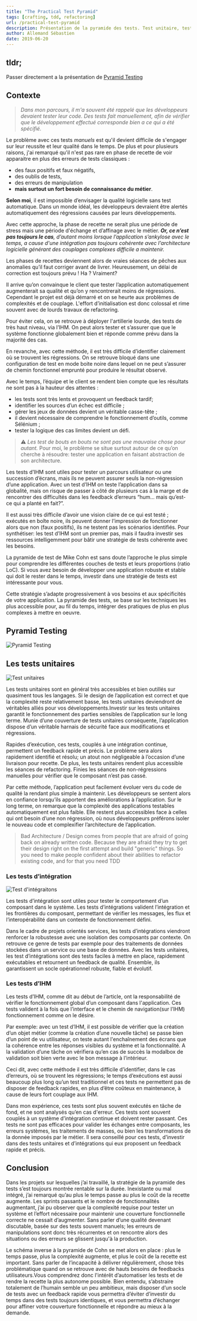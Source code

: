 ```yaml
---
title: "The Practical Test Pyramid"
tags: [crafting, tdd, refactoring]
url: /practical-test-pyramid
description: Présentation de la pyramide des tests. Test unitaire, tests d'intégration, test d'interface tout est présenté
author: Allemand Sébastien
date: 2019-06-20
---
```


## tldr;
Passer directement a la présentation de [Pyramid Testing](#pyramid-testing)

## Contexte
>_Dans mon parcours, il m'a souvent été rappelé que  les développeurs devaient tester leur code. Des tests fait manuellement, afin de vérifier que le développement effectué corresponde bien a ce qui a été spécifié._

Le problème avec ces tests *manuels* est qu'il devient difficile de s'engager sur  leur reussite et leur qualité dans le temps. De plus et pour plusieurs raisons, j'ai remarqué qu'il n'est pas rare en phase de recette de voir apparaitre en plus des erreurs de tests classiques :
- des faux positifs et faux négatifs,
- des oublis de tests,
- des erreurs de manipulation
- **mais surtout un fort besoin de connaissance du métier**.

**Selon moi**, il est impossible d’envisager la qualité logicielle sans test automatique. Dans un monde idéal, les développeurs devraient être alertés automatiquement des régressions causées par leurs développements.

Avec cette approche, la phase de recette ne serait plus une période de stress mais une période d'échange et d’affinage avec le métier. *__Or, ce n’est pas toujours le cas__, d’autant moins lorsque l’application s’ankylose avec le temps, a cause d'une intégration pas toujours cohérente avec l'architecture logicielle générant des couplages complexes difficile a maintenir.*

Les phases de recettes deviennent alors de vraies séances de pêches aux anomalies qu’il faut corriger avant de livrer. Heureusement, un délai de correction est toujours prévu ! Ha ? Vraiment?

Il arrive qu’on convainque le client que tester l’application automatiquement augmenterait sa qualité et qu’on y rencontrerait moins de régressions.
Cependant le projet est déjà démarré et on se heurte aux problèmes de complexités et de couplage. L'effort d’initialisation est donc colossal et rime souvent avec de lourds travaux de refactoring.

Pour éviter cela, on se retrouve à déployer l'artillerie lourde, des tests de très haut niveau, via l’IHM. On peut alors tester et s’assurer que que le système fonctionne globalement bien et réponde comme prévu dans la majorité des cas.

En revanche, avec cette méthode, il est très difficile d’identifier clairement où se trouvent les régressions. On se retrouve bloqué dans une configuration de test en mode boite noire dans lequel on ne peut s’assurer de chemin fonctionnel emprunté pour produire le résultat observé.

Avec le temps, l’équipe et le client se rendent bien compte que les résultats ne sont pas à la hauteur des attentes :

- les tests sont très lents et provoquent un feedback tardif;
- identifier les sources d’un échec est difficile ;
- gérer les jeux de données devient un véritable casse-tête ;
- il devient nécessaire de comprendre le fonctionnement d’outils, comme Sélénium ;
- tester la logique des cas limites devient un défi.

> ⚠️ _Les test de bouts en bouts ne sont pas une mauvaise chose pour autant._ Pour moi, le problème se situe surtout autour de ce qu’on cherche à résoudre: tester une application en faisant abstraction de son architecture.

Les tests d’IHM sont utiles pour tester un parcours utilisateur ou une succession d’écrans, mais ils ne peuvent assurer seuls la non-régression d’une application. Avec un test d’IHM on teste l’application dans sa globalité, mais on risque de passer à côté de plusieurs cas à la marge et de rencontrer des difficultés dans les feedback d’erreurs “hum… mais qu’est-ce qui a planté en fait?”.

Il est aussi très difficile d’avoir une vision claire de ce qui est testé ; exécutés en boîte noire, ils peuvent donner l’impression de fonctionner alors que non (faux positifs), ils ne testent pas les scénarios identifiés. Pour synthétiser: les test d’IHM sont un premier pas, mais il faudra investir ses ressources intelligemment pour bâtir une stratégie de tests cohérente avec les besoins.


La pyramide de test de Mike Cohn est sans doute l’approche le plus simple pour comprendre les différentes couches de tests et leurs proportions (ratio LoC). Si vous avez besoin de développer une application robuste et stable qui doit le rester dans le temps, investir dans une stratégie de tests est intéressante pour vous.

Cette stratégie s’adapte progressivement à vos besoins et aux spécificités de votre application. La pyramide des tests, se base sur les techniques les plus accessible pour, au fil du temps, intégrer des pratiques de plus en plus complexes à mettre en oeuvre.


## Pyramid Testing

![Pyramid Testing](./../../../assets/crafting/test-pyramid.png#center)

## Les tests unitaires

![Test unitaires](./../../../assets/crafting/tu.png#center)

Les tests unitaires sont en général très accessibles et bien outillés sur quasiment tous les langages. Si le design de l’application est correct et que la complexité reste relativement basse, les tests unitaires deviendront de véritables alliés pour vos développements.Investir sur les tests unitaires garantit le fonctionnement des parties sensibles de l’application sur le long terme. Munie d’une couverture de tests unitaires conséquente, l’application dispose d’un véritable harnais de sécurité face aux modifications et régressions.

Rapides d’exécution, ces tests, couplés à une intégration continue, permettent un feedback rapide et précis. Le problème sera alors rapidement identifié et résolu; un atout non négligeable à l’occasion d’une livraison pour recette. De plus, les tests unitaires rendent plus accessible les séances de refactoring. Finies les séances de non-régressions manuelles pour vérifier que le composant n’est pas cassé.

Par cette méthode, l’application peut facilement évoluer vers du code de qualité la rendant plus simple à maintenir. Les développeurs se sentent alors en confiance lorsqu’ils apportent des améliorations à l’application. Sur le long terme, on remarque que la complexité des applications testables automatiquement est plus faible. Elle restent plus accessibles face à celles qui ont besoin d’une non régression, où nous développeurs préférons isoler le nouveau code et complexifier l’architecture de l’application.

>Bad Architecture / Design comes from people that are afraid of going back on already written code. Because they are afraid they try to get their design right on the first attempt and build "generic" things. So you need to make people confident about their abilities to refactor existing code, and for that you need TDD

### Les tests d’intégration

![Test d'intégraitons](./../../../assets/crafting/ti.png#center)

Les tests d’intégration sont utiles pour tester le comportement d’un composant dans le système. Les tests d’intégrations valident l’intégration et les frontières du composant, permettant de vérifier les messages, les flux et l’interopérabilité dans un contexte de fonctionnement défini.

Dans le cadre de projets orientés services, les tests d’intégrations viendront renforcer la robustesse avec une isolation des composants par contexte. On retrouve ce genre de tests par exemple pour des traitements de données stockées dans un service ou une base de données.
Avec les tests unitaires, les test d’intégrations sont des tests faciles à mettre en place, rapidement exécutables et retournent un feedback de qualité. Ensemble, ils garantissent un socle opérationnel robuste, fiable et évolutif.



### Les tests d’IHM



Les tests d’IHM, comme dit au début de l’article, ont la responsabilité de vérifier le fonctionnement global d’un composant dans l'application. Ces tests valident à la fois que l’interface et le chemin de navigation(sur l’IHM) fonctionnement comme on le désire.

Par exemple: avec un test d’IHM, il est possible de vérifier que la création d’un objet métier (comme la création d’une nouvelle tâche) se passe bien d’un point de vu utilisateur, on teste autant l'enchaînement des écrans que la cohérence entre les réponses visibles du système et la fonctionnalité. A la validation d’une tâche on vérifiera qu’en cas de succès la modalbox de validation soit bien verte avec le bon message à l’intérieur.

Ceci dit, avec cette méthode il est très difficile d’identifier, dans le cas d’erreurs, où se trouvent les régressions; le temps d’exécutions est aussi beaucoup plus long qu’un test traditionnel et ces tests ne permettent pas de disposer de feedback rapides, en plus d’être coûteux en maintenance, à cause de leurs fort couplage aux IHM.



Dans mon expérience, ces tests sont plus souvent exécutés en tâche de fond, et ne sont analysés qu’en cas d'erreur. Ces tests sont souvent couplés à un système d’intégration continue et doivent rester passant.
Ces tests ne sont pas efficaces pour valider les échanges entre composants, les erreurs systèmes, les traitements de masses, ou bien les transformations de la donnée imposés par le métier. Il sera conseillé pour ces tests, d’investir dans des tests unitaires et d’intégrations qui eux proposent un feedback rapide et précis.

## Conclusion

Dans les projets sur lesquelles j’ai travaillé, la stratégie de la pyramide des tests s’est toujours montrée rentable sur la durée. Inexistante ou mal intégré, j’ai remarqué qu’au plus le temps passe au plus le coût de la recette augmente. Les sprints passants et le nombre de fonctionnalités augmentant, j’ai pu observer que la complexité requise pour tester un système et l’effort nécessaire pour maintenir une couverture fonctionnelle correcte ne cessait d’augmenter. Sans parler d’une qualité devenant discutable, basée sur des tests souvent manuels; les erreurs de manipulations sont donc très récurrentes et on rencontre alors des situations ou des erreurs se glissent jusqu'à la production.

Le schéma inverse à la pyramide de Cohn se met alors en place : plus le temps passe, plus la complexité augmente, et plus le coût de la recette est important. Sans parler de l’incapacité à délivrer régulièrement, chose très problématique quand on se retrouve avec de hauts besoins de feedbacks utilisateurs.Vous comprendrez donc l'intérêt d’automatiser les tests et de rendre la recette la plus autonome possible. Bien entendu, s’abstraire totalement de l’humain semble un peu ambitieux, mais disposer d’un socle de tests avec un feedback rapide vous permettra d’éviter d’investir du temps dans des tests toujours identiques, et vous permettra d’échanger pour affiner votre couverture fonctionnelle et répondre au mieux à la demande.
